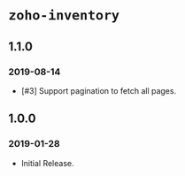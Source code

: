 # `zoho-inventory`

## 1.1.0
### 2019-08-14

- [#3] Support pagination to fetch all pages.

## 1.0.0
### 2019-01-28

- Initial Release.
